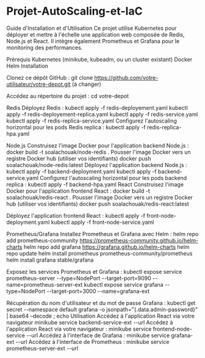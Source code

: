 # Projet-AutoScaling-et-IaC
Guide d'Installation et d'Utilisation
Ce projet utilise Kubernetes pour déployer et mettre à l'échelle une application web composée de Redis, Node.js et React. Il intègre également Prometheus et Grafana pour le monitoring des performances.

Prérequis
Kubernetes (minikube, kubeadm, ou un cluster existant)
Docker
Helm
Installation

Clonez ce dépôt GitHub :
git clone https://github.com/votre-utilisateur/votre-depot.git (à changer)

Accédez au répertoire du projet :
cd votre-depot

Redis
Déployez Redis :
kubectl apply -f redis-deployement.yaml
kubectl apply -f redis-deployement-replica.yaml
kubectl apply -f redis-service.yaml
kubectl apply -f redis-replica-service.yaml
Configurez l'autoscaling horizontal pour les pods Redis replica :
kubectl apply -f redis-replica-hpa.yaml

Node.js
Construisez l'image Docker pour l'application backend Node.js :
docker build -t soalachouak/node-redis .
Pousser l'image Docker vers un registre Docker hub (utiliser vos identifiants)
docker push soalachouak/node-redis:latest
Déployez l'application backend Node.js :
kubectl apply -f backend-deployment.yaml
kubectl apply -f backend-service.yaml
Configurez l'autoscaling horizontal pour les pods backend replica :
kubectl apply -f backend-hpa.yaml
React
Construisez l'image Docker pour l'application frontend React :
docker build -t soalachouak/redis-react .
Pousser l'image Docker vers un registre Docker hub (utiliser vos identifiants)
docker push soalachouak/redis-react:latest

Déployez l'application frontend React :
kubectl apply -f front-node-deployment.yaml 
kubectl apply -f front-node-service.yaml


Prometheus/Grafana
Installez Prometheus et Grafana avec Helm :
helm repo add prometheus-community https://prometheus-community.github.io/helm-charts
helm repo add grafana https://grafana.github.io/helm-charts
helm repo update
helm install prometheus prometheus-community/prometheus
helm install grafana stable/grafana

Exposez les services Prometheus et Grafana :
kubectl expose service prometheus-server --type=NodePort --target-port=9090 --name=prometheus-server-ext
kubectl expose service grafana --type=NodePort --target-port=3000 --name=grafana-ext

Récupération du nom d'utilisateur et du mot de passe Grafana : 
kubectl get secret --namespace default grafana -o jsonpath="{.data.admin-password}" | base64 –decode ; echo
Utilisation
Accédez à l'application React via votre navigateur 
minikube service backend-service-ext --url
Accédez à l'application React via votre navigateur :
minikube service frontend-node-service --url
Accédez à l'interface de Grafana :
minikube service grafana-ext --url
Accédez à l'interface de Prometheus :
minikube service prometheus-server-ext --url
